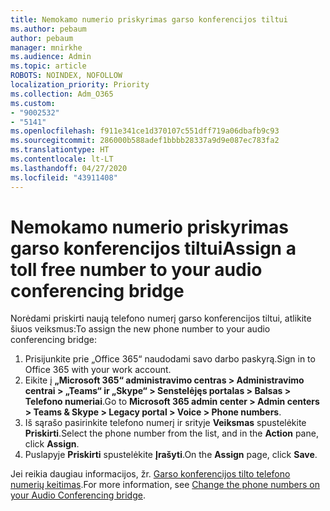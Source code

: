 ```yaml
---
title: Nemokamo numerio priskyrimas garso konferencijos tiltui
ms.author: pebaum
author: pebaum
manager: mnirkhe
ms.audience: Admin
ms.topic: article
ROBOTS: NOINDEX, NOFOLLOW
localization_priority: Priority
ms.collection: Adm_O365
ms.custom:
- "9002532"
- "5141"
ms.openlocfilehash: f911e341ce1d370107c551dff719a06dbafb9c93
ms.sourcegitcommit: 286000b588adef1bbbb28337a9d9e087ec783fa2
ms.translationtype: HT
ms.contentlocale: lt-LT
ms.lasthandoff: 04/27/2020
ms.locfileid: "43911408"
---
```

# <a name="assign-a-toll-free-number-to-your-audio-conferencing-bridge"></a><span data-ttu-id="398fa-102">Nemokamo numerio priskyrimas garso konferencijos tiltui</span><span class="sxs-lookup"><span data-stu-id="398fa-102">Assign a toll free number to your audio conferencing bridge</span></span>

<span data-ttu-id="398fa-103">Norėdami priskirti naują telefono numerį garso konferencijos tiltui, atlikite šiuos veiksmus:</span><span class="sxs-lookup"><span data-stu-id="398fa-103">To assign the new phone number to your audio conferencing bridge:</span></span>

1. <span data-ttu-id="398fa-104">Prisijunkite prie „Office 365“ naudodami savo darbo paskyrą.</span><span class="sxs-lookup"><span data-stu-id="398fa-104">Sign in to Office 365 with your work account.</span></span>
2. <span data-ttu-id="398fa-105">Eikite į **„Microsoft 365“ administravimo centras > Administravimo centrai > „Teams“ ir „Skype“ > Senstelėjęs portalas > Balsas > Telefono numeriai**.</span><span class="sxs-lookup"><span data-stu-id="398fa-105">Go to **Microsoft 365 admin center > Admin centers > Teams & Skype > Legacy portal > Voice > Phone numbers**.</span></span>
3. <span data-ttu-id="398fa-106">Iš sąrašo pasirinkite telefono numerį ir srityje **Veiksmas** spustelėkite **Priskirti**.</span><span class="sxs-lookup"><span data-stu-id="398fa-106">Select the phone number from the list, and in the **Action** pane, click **Assign**.</span></span>
4. <span data-ttu-id="398fa-107">Puslapyje **Priskirti** spustelėkite **Įrašyti**.</span><span class="sxs-lookup"><span data-stu-id="398fa-107">On the **Assign** page, click **Save**.</span></span>

<span data-ttu-id="398fa-108">Jei reikia daugiau informacijos, žr. [Garso konferencijos tilto telefono numerių keitimas](https://docs.microsoft.com/MicrosoftTeams/change-the-phone-numbers-on-your-audio-conferencing-bridge).</span><span class="sxs-lookup"><span data-stu-id="398fa-108">For more information, see [Change the phone numbers on your Audio Conferencing bridge](https://docs.microsoft.com/MicrosoftTeams/change-the-phone-numbers-on-your-audio-conferencing-bridge).</span></span>
